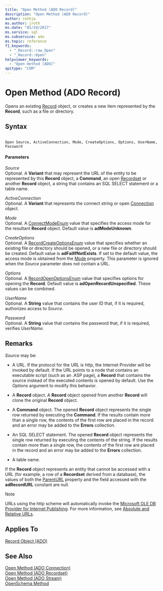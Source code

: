 ```yaml
---
title: "Open Method (ADO Record)"
description: "Open Method (ADO Record)"
author: rothja
ms.author: jroth
ms.date: "01/19/2017"
ms.service: sql
ms.subservice: ado
ms.topic: reference
f1_keywords:
  - "_Record::raw_Open"
  - "_Record::Open"
helpviewer_keywords:
  - "Open method [ADO]"
apitype: "COM"
---
```

# Open Method (ADO Record)
Opens an existing [Record](./record-object-ado.md) object, or creates a new item represented by the **Record**, such as a file or directory.  
  
## Syntax  
  
```  
  
Open Source, ActiveConnection, Mode, CreateOptions, Options, UserName, Password  
```  
  
#### Parameters  
 *Source*  
 Optional. A **Variant** that may represent the URL of the entity to be represented by this **Record** object, a **Command**, an open [Recordset](./recordset-object-ado.md) or another **Record** object, a string that contains an SQL SELECT statement or a table name.  
  
 *ActiveConnection*  
 Optional. A **Variant** that represents the connect string or open [Connection](./connection-object-ado.md) object.  
  
 *Mode*  
 Optional. A [ConnectModeEnum](./connectmodeenum.md) value that specifies the access mode for the resultant **Record** object. Default value is **adModeUnknown**.  
  
 *CreateOptions*  
 Optional. A [RecordCreateOptionsEnum](./recordcreateoptionsenum.md) value that specifies whether an existing file or directory should be opened, or a new file or directory should be created. Default value is **adFailIfNotExists**. If set to the default value, the access mode is obtained from the [Mode](./mode-property-ado.md) property. This parameter is ignored when the *Source* parameter does not contain a URL.  
  
 *Options*  
 Optional. A [RecordOpenOptionsEnum](./recordopenoptionsenum.md) value that specifies options for opening the **Record**. Default value is **adOpenRecordUnspecified**. These values can be combined.  
  
 *UserName*  
 Optional. A **String** value that contains the user ID that, if it is required, authorizes access to *Source*.  
  
 *Password*  
 Optional. A **String** value that contains the password that, if it is required, verifies *UserName*.  
  
## Remarks  
 *Source* may be:  
  
-   A URL. If the protocol for the URL is http, the Internet Provider will be invoked by default. If the URL points to a node that contains an executable script (such as an .ASP page), a **Record** that contains the source instead of the executed contents is opened by default. Use the *Options* argument to modify this behavior.  
  
-   A **Record** object. A **Record** object opened from another **Record** will clone the original **Record** object.  
  
-   A **Command** object. The opened **Record** object represents the single row returned by executing the **Command**. If the results contain more than a single row, the contents of the first row are placed in the record and an error may be added to the **Errors** collection.  
  
-   An SQL SELECT statement. The opened **Record** object represents the single row returned by executing the contents of the string. If the results contain more than a single row, the contents of the first row are placed in the record and an error may be added to the **Errors** collection.  
  
-   A table name.  
  
 If the **Record** object represents an entity that cannot be accessed with a URL (for example, a row of a **Recordset** derived from a database), the values of both the [ParentURL](./parenturl-property-ado.md) property and the field accessed with the **adRecordURL** constant are null.  
  
> [!NOTE]
>  URLs using the http scheme will automatically invoke the [Microsoft OLE DB Provider for Internet Publishing](../../guide/appendixes/microsoft-ole-db-provider-for-internet-publishing.md). For more information, see [Absolute and Relative URLs](../../guide/data/absolute-and-relative-urls.md).  
  
## Applies To  
 [Record Object (ADO)](./record-object-ado.md)  
  
## See Also  
 [Open Method (ADO Connection)](./open-method-ado-connection.md)   
 [Open Method (ADO Recordset)](./open-method-ado-recordset.md)   
 [Open Method (ADO Stream)](./open-method-ado-stream.md)   
 [OpenSchema Method](./openschema-method.md)